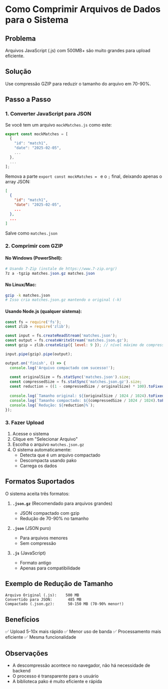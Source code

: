 # Como Comprimir Arquivos de Dados para o Sistema

## Problema
Arquivos JavaScript (.js) com 500MB+ são muito grandes para upload eficiente.

## Solução
Use compressão GZIP para reduzir o tamanho do arquivo em 70-90%.

## Passo a Passo

### 1. Converter JavaScript para JSON

Se você tem um arquivo `mockMatches.js` como este:
```javascript
export const mockMatches = [
  {
    "id": "match1",
    "date": "2025-02-05",
    ...
  },
  ...
];
```

Remova a parte `export const mockMatches = ` e o `;` final, deixando apenas o array JSON:
```json
[
  {
    "id": "match1",
    "date": "2025-02-05",
    ...
  },
  ...
]
```

Salve como `matches.json`

### 2. Comprimir com GZIP

#### No Windows (PowerShell):
```powershell
# Usando 7-Zip (instale de https://www.7-zip.org/)
7z a -tgzip matches.json.gz matches.json
```

#### No Linux/Mac:
```bash
gzip -k matches.json
# Isso cria matches.json.gz mantendo o original (-k)
```

#### Usando Node.js (qualquer sistema):
```javascript
const fs = require('fs');
const zlib = require('zlib');

const input = fs.createReadStream('matches.json');
const output = fs.createWriteStream('matches.json.gz');
const gzip = zlib.createGzip({ level: 9 }); // nível máximo de compressão

input.pipe(gzip).pipe(output);

output.on('finish', () => {
  console.log('Arquivo compactado com sucesso!');
  
  const originalSize = fs.statSync('matches.json').size;
  const compressedSize = fs.statSync('matches.json.gz').size;
  const reduction = ((1 - compressedSize / originalSize) * 100).toFixed(2);
  
  console.log(`Tamanho original: ${(originalSize / 1024 / 1024).toFixed(2)} MB`);
  console.log(`Tamanho compactado: ${(compressedSize / 1024 / 1024).toFixed(2)} MB`);
  console.log(`Redução: ${reduction}%`);
});
```

### 3. Fazer Upload

1. Acesse o sistema
2. Clique em "Selecionar Arquivo"
3. Escolha o arquivo `matches.json.gz`
4. O sistema automaticamente:
   - Detecta que é um arquivo compactado
   - Descompacta usando pako
   - Carrega os dados

## Formatos Suportados

O sistema aceita três formatos:

1. **`.json.gz`** (Recomendado para arquivos grandes)
   - JSON compactado com gzip
   - Redução de 70-90% no tamanho

2. **`.json`** (JSON puro)
   - Para arquivos menores
   - Sem compressão

3. **`.js`** (JavaScript)
   - Formato antigo
   - Apenas para compatibilidade

## Exemplo de Redução de Tamanho

```
Arquivo Original (.js):    500 MB
Convertido para JSON:       485 MB
Compactado (.json.gz):      50-150 MB (70-90% menor!)
```

## Benefícios

✅ Upload 5-10x mais rápido
✅ Menor uso de banda
✅ Processamento mais eficiente
✅ Mesma funcionalidade

## Observações

- A descompressão acontece no navegador, não há necessidade de backend
- O processo é transparente para o usuário
- A biblioteca pako é muito eficiente e rápida
